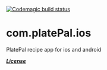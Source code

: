 [![Codemagic build status](https://api.codemagic.io/apps/64a455e28ec6af9e99a705ff/64a455e28ec6af9e99a705fe/status_badge.svg)](https://codemagic.io/apps/64a455e28ec6af9e99a705ff/64a455e28ec6af9e99a705fe/latest_build)
# com.platePal.ios
PlatePal recipe app for ios and android

[***License***](http://creativecommons.org/licenses/by-nc-nd/4.0/)
